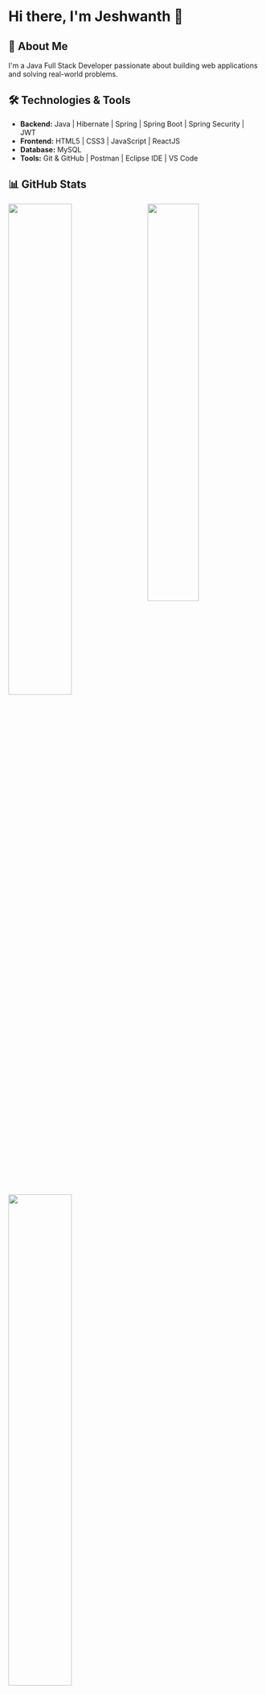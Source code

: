 

<!--
**coder-jeshwanth/coder-jeshwanth** is a ✨ _special_ ✨ repository because its `README.md` (this file) appears on your GitHub profile.

Here are some ideas to get you started:

- 🔭 I’m currently working on ...
- 🌱 I’m currently learning ...
- 👯 I’m looking to collaborate on ...
- 🤔 I’m looking for help with ...
- 💬 Ask me about ...
- 📫 How to reach me: ...
- 😄 Pronouns: ...
- ⚡ Fun fact: ...
-->
# Hi there, I'm Jeshwanth 👋

## 🚀 About Me
I'm a Java Full Stack Developer passionate about building web applications and solving real-world problems.

## 🛠 Technologies & Tools
- **Backend:** Java  |  Hibernate  |  Spring  |  Spring Boot  |  Spring Security  |  JWT 
- **Frontend:** HTML5 | CSS3 | JavaScript | ReactJS
- **Database:** MySQL 
- **Tools:**  Git & GitHub  |  Postman  |  Eclipse IDE  |  VS Code 

## 📊 GitHub Stats
<a href="https://github.com/coder-jeshwanth"><img align="right" width="45%" src="https://github-readme-stats.vercel.app/api/top-langs/?username=coder-jeshwanth&theme=tokyonight&hide_border=true"></a>
<a href="https://github.com/coder-jeshwanth"><img width="50%" src="https://github-profile-summary-cards.vercel.app/api/cards/profile-details?username=coder-jeshwanth&theme=tokyonight&hide_border=true"></a> 
<br />
<br />
<a href="https://github.com/coder-jeshwanth"><img width="50%" src="https://github-readme-streak-stats.herokuapp.com/?user=coder-jeshwanth&theme=tokyonight&hide_border=true"></a>
